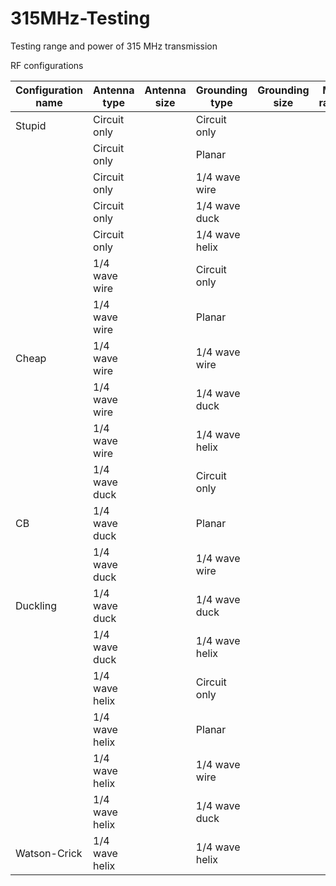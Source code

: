 315MHz-Testing
==============

Testing range and power of 315 MHz transmission

RF configurations

Configuration name | Antenna type   | Antenna size | Grounding type | Grounding size | Max range | Orientation sensitivity | Writeup
------------------ | ------------   | ------------ | -------------- | -------------- | --------- | ----------------------- | -------
Stupid             | Circuit only   |              | Circuit only   |                |           |                         | 
                   | Circuit only   |              | Planar         |                |           |                         | 
                   | Circuit only   |              | 1/4 wave wire  |                |           |                         | 
                   | Circuit only   |              | 1/4 wave duck  |                |           |                         | 
                   | Circuit only   |              | 1/4 wave helix |                |           |                         | 
                   | 1/4 wave wire  |              | Circuit only   |                |           |                         | 
                   | 1/4 wave wire  |              | Planar         |                |           |                         | 
Cheap              | 1/4 wave wire  |              | 1/4 wave wire  |                |           |                         | 
                   | 1/4 wave wire  |              | 1/4 wave duck  |                |           |                         | 
                   | 1/4 wave wire  |              | 1/4 wave helix |                |           |                         | 
                   | 1/4 wave duck  |              | Circuit only   |                |           |                         | 
CB                 | 1/4 wave duck  |              | Planar         |                |           |                         | 
                   | 1/4 wave duck  |              | 1/4 wave wire  |                |           |                         | 
Duckling           | 1/4 wave duck  |              | 1/4 wave duck  |                |           |                         | 
                   | 1/4 wave duck  |              | 1/4 wave helix |                |           |                         | 
                   | 1/4 wave helix |              | Circuit only   |                |           |                         | 
                   | 1/4 wave helix |              | Planar         |                |           |                         | 
                   | 1/4 wave helix |              | 1/4 wave wire  |                |           |                         | 
                   | 1/4 wave helix |              | 1/4 wave duck  |                |           |                         | 
Watson-Crick       | 1/4 wave helix |              | 1/4 wave helix |                |           |                         | 
